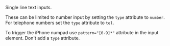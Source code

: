 <p class="abstract">Single line text inputs.</p>

These can be limited to number input by setting the `type` attribute to `number`. For telephone numbers set the `type` attribute to `tel`.

To trigger the iPhone numpad use `pattern="[0-9]*"` attribute in the input element. Don't add a `type` attribute.
